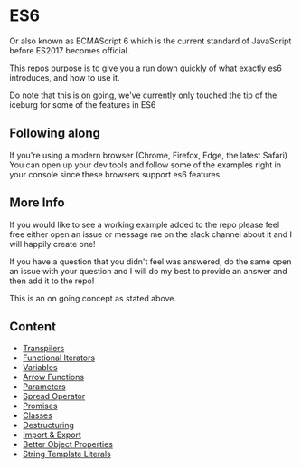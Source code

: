 # ES6

Or also known as ECMAScript 6 which is the current standard of JavaScript before ES2017 becomes official.

This repos purpose is to give you a run down quickly of what exactly es6 introduces, and how to use it.

Do note that this is on going, we've currently only touched the tip of the iceburg for some of the features in ES6

## Following along

If you're using a modern browser (Chrome, Firefox, Edge, the latest Safari) You can open up your dev tools and follow some of the examples right in your console since these browsers support es6 features.

## More Info

If you would like to see a working example added to the repo please feel free either open an issue or message me on the slack channel about it and I will happily create one!

If you have a question that you didn't feel was answered, do the same open an issue with your question and I will do my best to provide an answer and then add it to the repo!

This is an on going concept as stated above.

## Content

- [Transpilers](https://github.com/dusty-learning/learnyoues6/blob/master/transpilers)
- [Functional Iterators](https://github.com/dusty-learning/learnyoues6/blob/master/functional-iterators)
- [Variables](https://github.com/dusty-learning/learnyoues6/blob/master/variables)
- [Arrow Functions](https://github.com/dusty-learning/learnyoues6/blob/master/arrow-functions)
- [Parameters](https://github.com/dusty-learning/learnyoues6/blob/master/parameters)
- [Spread Operator](https://github.com/dusty-learning/learnyoues6/blob/master/spread-operator)
- [Promises](https://github.com/dusty-learning/learnyoues6/blob/master/promises)
- [Classes](https://github.com/dusty-learning/learnyoues6/blob/master/classes)
- [Destructuring](https://github.com/dusty-learning/learnyoues6/blob/master/destructuring)
- [Import & Export](https://github.com/dusty-learning/learnyoues6/blob/master/import-export)
- [Better Object Properties](https://github.com/dusty-learning/learnyoues6/blob/master/object-properties)
- [String Template Literals](https://github.com/dusty-learning/learnyoues6/blob/master/string-template-literals)
